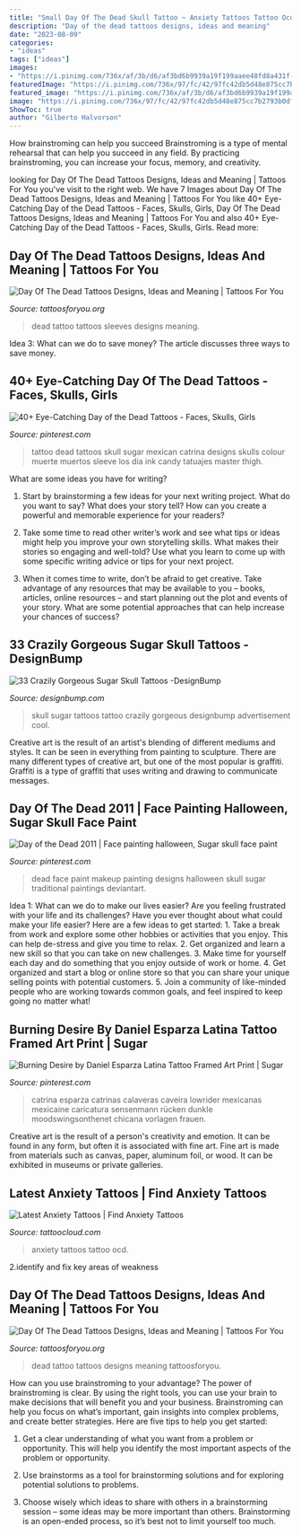 ```yaml
---
title: "Small Day Of The Dead Skull Tattoo ~ Anxiety Tattoos Tattoo Ocd"
description: "Day of the dead tattoos designs, ideas and meaning"
date: "2023-08-09"
categories:
- "ideas"
tags: ["ideas"]
images:
- "https://i.pinimg.com/736x/af/3b/d6/af3bd6b9939a19f199aaee48fd8a431f--dead-makeup-face-paintings.jpg"
featuredImage: "https://i.pinimg.com/736x/97/fc/42/97fc42db5d48e875cc7b2793b0df5d97.jpg"
featured_image: "https://i.pinimg.com/736x/af/3b/d6/af3bd6b9939a19f199aaee48fd8a431f--dead-makeup-face-paintings.jpg"
image: "https://i.pinimg.com/736x/97/fc/42/97fc42db5d48e875cc7b2793b0df5d97.jpg"
ShowToc: true
author: "Gilberto Halvorson"
---
```



How brainstroming can help you succeed
Brainstroming is a type of mental rehearsal that can help you succeed in any field. By practicing brainstroming, you can increase your focus, memory, and creativity.

	

		
looking for Day Of The Dead Tattoos Designs, Ideas and Meaning | Tattoos For You you've visit to the right web. We have 7 Images about Day Of The Dead Tattoos Designs, Ideas and Meaning | Tattoos For You like 40+ Eye-Catching Day of the Dead Tattoos - Faces, Skulls, Girls, Day Of The Dead Tattoos Designs, Ideas and Meaning | Tattoos For You and also 40+ Eye-Catching Day of the Dead Tattoos - Faces, Skulls, Girls. Read more:
		
    
## Day Of The Dead Tattoos Designs, Ideas And Meaning | Tattoos For You

<img loading=lazy src="http://www.tattoosforyou.org/wp-content/uploads/2013/09/Day-of-The-Dead-Tattoo-Sleeves.jpg" onerror="this.onerror=null;this.src='https://tse4.mm.bing.net/th?id=OIP.Ln3-IGauqC6QKiyq8m7qwwHaJ6&amp;pid=15.1';" alt="Day Of The Dead Tattoos Designs, Ideas and Meaning | Tattoos For You">

_Source: tattoosforyou.org_

>dead tattoo tattoos sleeves designs meaning. 

	

Idea 3: What can we do to save money?
The article discusses three ways to save money.

    
## 40+ Eye-Catching Day Of The Dead Tattoos - Faces, Skulls, Girls

<img loading=lazy src="https://i.pinimg.com/736x/e3/7f/95/e37f95b27669ad689300a5dd4f52612d--dope-tattoos-skull-tattoos.jpg" onerror="this.onerror=null;this.src='https://tse4.mm.bing.net/th?id=OIP.xGXf3DUIVMMk94aOdsEc7QHaJ4&amp;pid=15.1';" alt="40+ Eye-Catching Day of the Dead Tattoos - Faces, Skulls, Girls">

_Source: pinterest.com_

>tattoo dead tattoos skull sugar mexican catrina designs skulls colour muerte muertos sleeve los dia ink candy tatuajes master thigh. 

	

What are some ideas you have for writing?
1. Start by brainstorming a few ideas for your next writing project. What do you want to say? What does your story tell? How can you create a powerful and memorable experience for your readers?
2. Take some time to read other writer’s work and see what tips or ideas might help you improve your own storytelling skills. What makes their stories so engaging and well-told? Use what you learn to come up with some specific writing advice or tips for your next project.

3. When it comes time to write, don’t be afraid to get creative. Take advantage of any resources that may be available to you – books, articles, online resources – and start planning out the plot and events of your story. What are some potential approaches that can help increase your chances of success?

    
## 33 Crazily Gorgeous Sugar Skull Tattoos -DesignBump

<img loading=lazy src="http://designbump.com/wp-content/uploads/2015/07/Sugar-skull-tattoo.jpg" onerror="this.onerror=null;this.src='https://tse1.mm.bing.net/th?id=OIP.zxK7Y5-iXoE9SkvdQf8QdAHaK8&amp;pid=15.1';" alt="33 Crazily Gorgeous Sugar Skull Tattoos -DesignBump">

_Source: designbump.com_

>skull sugar tattoos tattoo crazily gorgeous designbump advertisement cool. 

	

Creative art is the result of an artist's blending of different mediums and styles. It can be seen in everything from painting to sculpture. There are many different types of creative art, but one of the most popular is graffiti. Graffiti is a type of graffiti that uses writing and drawing to communicate messages.

    
## Day Of The Dead 2011 | Face Painting Halloween, Sugar Skull Face Paint

<img loading=lazy src="https://i.pinimg.com/736x/af/3b/d6/af3bd6b9939a19f199aaee48fd8a431f--dead-makeup-face-paintings.jpg" onerror="this.onerror=null;this.src='https://tse2.mm.bing.net/th?id=OIP.XmkLYdnDErVU0P42pwGtpQHaJ7&amp;pid=15.1';" alt="Day of the Dead 2011 | Face painting halloween, Sugar skull face paint">

_Source: pinterest.com_

>dead face paint makeup painting designs halloween skull sugar traditional paintings deviantart. 

	

Idea 1: What can we do to make our lives easier?
Are you feeling frustrated with your life and its challenges? Have you ever thought about what could make your life easier? Here are a few ideas to get started: 1. Take a break from work and explore some other hobbies or activities that you enjoy. This can help de-stress and give you time to relax. 2. Get organized and learn a new skill so that you can take on new challenges. 3. Make time for yourself each day and do something that you enjoy outside of work or home. 4. Get organized and start a blog or online store so that you can share your unique selling points with potential customers. 5. Join a community of like-minded people who are working towards common goals, and feel inspired to keep going no matter what! 
    
## Burning Desire By Daniel Esparza Latina Tattoo Framed Art Print | Sugar

<img loading=lazy src="https://i.pinimg.com/736x/97/fc/42/97fc42db5d48e875cc7b2793b0df5d97.jpg" onerror="this.onerror=null;this.src='https://tse3.mm.bing.net/th?id=OIP.PkDBARB8zUk7yEmUJm3xOQHaLH&amp;pid=15.1';" alt="Burning Desire by Daniel Esparza Latina Tattoo Framed Art Print | Sugar">

_Source: pinterest.com_

>catrina esparza catrinas calaveras caveira lowrider mexicanas mexicaine caricatura sensenmann rücken dunkle moodswingsonthenet chicana vorlagen frauen. 

	

Creative art is the result of a person's creativity and emotion. It can be found in any form, but often it is associated with fine art. Fine art is made from materials such as canvas, paper, aluminum foil, or wood. It can be exhibited in museums or private galleries.

    
## Latest Anxiety Tattoos | Find Anxiety Tattoos

<img loading=lazy src="https://tattoocloud.com/system/images/tatties/000/086/509/web/phone_upload.jpg?1491925018" onerror="this.onerror=null;this.src='https://tse4.mm.bing.net/th?id=OIP.1yT2QPchDDfiDUdmTgHLOQHaJ4&amp;pid=15.1';" alt="Latest Anxiety Tattoos | Find Anxiety Tattoos">

_Source: tattoocloud.com_

>anxiety tattoos tattoo ocd. 

	

2.identify and fix key areas of weakness 

    
## Day Of The Dead Tattoos Designs, Ideas And Meaning | Tattoos For You

<img loading=lazy src="http://www.tattoosforyou.org/wp-content/uploads/2013/09/Day-of-The-Dead-Tattoo-Ideas.jpg" onerror="this.onerror=null;this.src='https://tse3.mm.bing.net/th?id=OIP._IXI0D4yiCnVWAnIJbn_oAHaLH&amp;pid=15.1';" alt="Day Of The Dead Tattoos Designs, Ideas and Meaning | Tattoos For You">

_Source: tattoosforyou.org_

>dead tattoo tattoos designs meaning tattoosforyou. 

	

How can you use brainstroming to your advantage?
The power of brainstroming is clear. By using the right tools, you can use your brain to make decisions that will benefit you and your business. Brainstroming can help you focus on what’s important, gain insights into complex problems, and create better strategies. Here are five tips to help you get started: 
1. Get a clear understanding of what you want from a problem or opportunity. This will help you identify the most important aspects of the problem or opportunity. 

2. Use brainstorms as a tool for brainstorming solutions and for exploring potential solutions to problems. 

3. Choose wisely which ideas to share with others in a brainstorming session – some ideas may be more important than others. Brainstorming is an open-ended process, so it’s best not to limit yourself too much.

